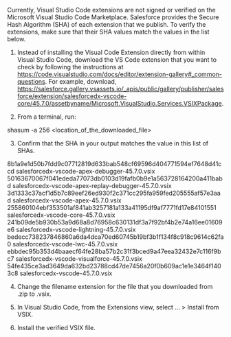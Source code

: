 Currently, Visual Studio Code extensions are not signed or verified on the
Microsoft Visual Studio Code Marketplace. Salesforce provides the Secure Hash
Algorithm (SHA) of each extension that we publish. To verify the extensions,
make sure that their SHA values match the values in the list below.

1. Instead of installing the Visual Code Extension directly from within Visual
   Studio Code, download the VS Code extension that you want to check by
   following the instructions at
   https://code.visualstudio.com/docs/editor/extension-gallery#_common-questions.
   For example, download,
   https://salesforce.gallery.vsassets.io/_apis/public/gallery/publisher/salesforce/extension/salesforcedx-vscode-core/45.7.0/assetbyname/Microsoft.VisualStudio.Services.VSIXPackage.

2. From a terminal, run:

shasum -a 256 <location_of_the_downloaded_file>

3. Confirm that the SHA in your output matches the value in this list of SHAs.

8b1a9e1d50b7fdd9c07712819d633bab548cf69596d404771594ef7648d41ccd  salesforcedx-vscode-apex-debugger-45.7.0.vsix
50163670067f041ededa77073db0103d19fafb0b9e1a563728164200a411babd  salesforcedx-vscode-apex-replay-debugger-45.7.0.vsix
3d1333c37acf1d5b7c89eef26ed930f2c371cc295fa959fed205555af57e3aad  salesforcedx-vscode-apex-45.7.0.vsix
255860104ebf353501af841ab3257181a133a41195df9af7771fd17e84101551  salesforcedx-vscode-core-45.7.0.vsix
241b09de5b930b53a9d68a8d76958c630131df3a7f92bf4b2e74a16ee01609e6  salesforcedx-vscode-lightning-45.7.0.vsix
bedecc738237846860a6da4dca70ed60745b19bf3b1f134f8c918c9614c62fa0  salesforcedx-vscode-lwc-45.7.0.vsix
ebbdec95b353d4baaecf64fe28ba57b2c31f3bced9a47eea32432e7c116f9bc7  salesforcedx-vscode-visualforce-45.7.0.vsix
54fe435ce3ad3649da632bd23788cd47de7456a20f0b609ac1e1e3464f1403c8  salesforcedx-vscode-45.7.0.vsix


4. Change the filename extension for the file that you downloaded from .zip to
.vsix.

5. In Visual Studio Code, from the Extensions view, select ... > Install from
VSIX.

6. Install the verified VSIX file.
